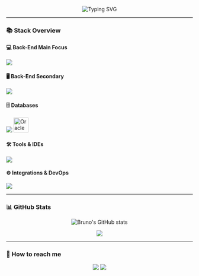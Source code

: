 <p align="center">
  <img src="https://readme-typing-svg.demolab.com?font=Fira+Code&weight=500&pause=1000&color=00F7FF&center=true&vCenter=true&width=435&lines=HELLO%2C+My+name+is+Bruno+Barbosa;I'm+20+years+old;I'm+from+Brazil%2C+SP;I+am+a+Back-End+Developer;Be+welcome!+%3A)" alt="Typing SVG" />
</p>

---

### 📚 Stack Overview

#### 💻 Back-End Main Focus
<p>
  <img src="https://skillicons.dev/icons?i=java,spring" />
</p>

#### 🖥️ Back-End Secondary
<p>
  <img src="https://skillicons.dev/icons?i=c,python,spring,dotnet" />
</p>

#### 🗄️ Databases
<p>
  <img src="https://skillicons.dev/icons?i=mysql,mongodb,firebase,sqlite" />
  <img src="https://img.icons8.com/color/48/000000/oracle-logo.png" alt="Oracle" width="40"/>
</p>

#### 🛠️ Tools & IDEs
<p>
  <img src="https://skillicons.dev/icons?i=postman,figma,linux,vscode,visualstudio,idea,pycharm,eclipse" />
</p>

#### ⚙️ Integrations & DevOps
<p>
  <img src="https://skillicons.dev/icons?i=git,docker,github,aws,azure" />
</p>

---

### 📊 GitHub Stats

<p align="center">
  <img src="https://github-readme-stats.vercel.app/api?username=dannzini&show_icons=true&theme=tokyonight" alt="Bruno's GitHub stats" />
</p>

<p align="center">
  <img src="https://github-readme-stats.vercel.app/api/top-langs/?username=dannzini&layout=compact&theme=tokyonight" />
</p>

---

### 🔗 How to reach me

<p align="center">
  <a href="https://www.linkedin.com/in/dannzini"><img src="https://skillicons.dev/icons?i=linkedin" /></a>
  <a href="mailto:bruno.dannzini@gmail.com">
    <img src="https://skillicons.dev/icons?i=gmail" />
  </a>
</p>
